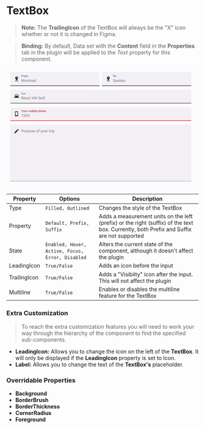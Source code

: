 # TextBox

> **Note:** The **TrailingIcon** of the TextBox will always be the "X" icon whether or not it is changed in Figma.

> **Binding:** By default, Data set with the **Content** field in the **Properties** tab in the plugin will be applied to the *Text* property for this component.

![textbox](.\images\textbox.png)

| Property     | Options                                          | Description                                                  |
| ------------ | ------------------------------------------------ | ------------------------------------------------------------ |
| Type         | `Filled, Outlined`                               | Changes the style of the TextBox                             |
| Property     | `Default, Prefix, Suffix`                        | Adds a measurement units on the left (prefix) or the right (suffix) of the text box. Currently, both Prefix and Suffix are not supported |
| State        | `Enabled, Hover, Active, Focus, Error, Disabled` | Alters the current state of the component, although it doesn't affect the plugin |
| LeadingIcon  | `True/False`                                     | Adds an icon before the input                                |
| TrailingIcon | `True/False`                                     | Adds a "Visibilty" icon after the input. This will not affect the plugin |
| Multiline    | `True/False`                                     | Enables or disables the multiline feature for the TextBox    |

### Extra Customization

> To reach the extra customization features you will need to work your way through the hierarchy of the component to find the specified sub-components.  

- **LeadingIcon:** Allows you to change the icon on the left of the **TextBox**. It will only be displayed if the **LeadingIcon** property is set to Icon.
- **Label:** Allows you to change the text of the **TextBox's** placeholder.

### Overridable Properties

- **Background** 
- **BorderBrush** 
- **BorderThickness** 
- **CornerRadius** 
- **Foreground**